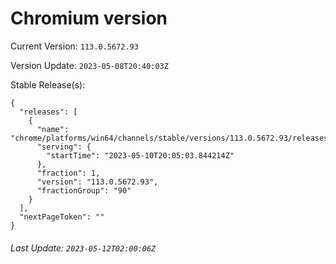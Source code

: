 # Chromium version

Current Version: `113.0.5672.93`

Version Update: `2023-05-08T20:40:03Z`

Stable Release(s):
```
{
  "releases": [
    {
      "name": "chrome/platforms/win64/channels/stable/versions/113.0.5672.93/releases/1683749103",
      "serving": {
        "startTime": "2023-05-10T20:05:03.844214Z"
      },
      "fraction": 1,
      "version": "113.0.5672.93",
      "fractionGroup": "90"
    }
  ],
  "nextPageToken": ""
}
```

###### Last Update: `2023-05-12T02:00:06Z`
        